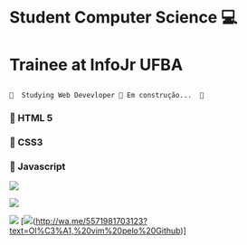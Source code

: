 # Student Computer Science &#128187;
# Trainee at InfoJr UFBA



## <h4 align="center"> 
	🚧  Studying Web Devevloper 🚀 Em construção...  🚧
</h4>

### 🚀 HTML 5 

### 🚀 CSS3

### 🚀 Javascript


<img src="https://github.com/pr2tik1/pr2tik1/blob/master/IMAGE-NAME">

[<img src="https://img.shields.io/badge/linkedin-%230077B5.svg?&style=for-the-badge&logo=linkedin&logoColor=white" />](https://www.linkedin.com/in/bruno-de-lucas-s-b8b246a1/)
<!--[<img src = "https://img.shields.io/badge/instagram-%23E4405F.svg?&style=for-the-badge&logo=instagram&logoColor=white">](https://www.instagram.com/@o_brunobarbosa/)-->
[<img src = "https://img.shields.io/badge/facebook-%231877F2.svg?&style=for-the-badge&logo=facebook&logoColor=white">](https://www.facebook.com/delucasB/)
[<img src="https://img.shields.io/badge/WhatsApp-25D366?style=for-the-badge&logo=whatsapp&logoColor=white"/>(http://wa.me/5571981703123?text=Ol%C3%A1,%20vim%20pelo%20Github)]
